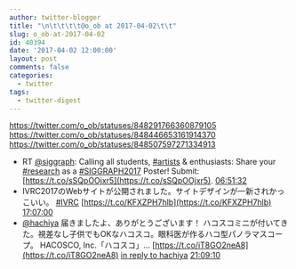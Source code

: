 ```yaml
---
author: twitter-blogger
title: "\n\t\t\t\t@o_ob at 2017-04-02\t\t"
slug: o_ob-at-2017-04-02
id: 40394
date: '2017-04-02 12:00:00'
layout: post
comments: false
categories:
  - twitter
tags:
  - twitter-digest
---
```


https://twitter.com/o_ob/statuses/848291766360879105 https://twitter.com/o_ob/statuses/848446653161914370 https://twitter.com/o_ob/statuses/848507597271334913  

*   RT [@siggraph](https://twitter.com/siggraph): Calling all students, [#artists](https://twitter.com/search?q=%23artists&src=hash) & enthusiasts: Share your [#research](https://twitter.com/search?q=%23research&src=hash) as a [#SIGGRAPH2017](https://twitter.com/search?q=%23SIGGRAPH2017&src=hash) Poster! Submit: [https://t.co/sSQpOOjxr5](https://t.co/sSQpOOjxr5). [06:51:32](https://twitter.com/o_ob/statuses/848291766360879105)
*   IVRC2017のWebサイトが公開されました。サイトデザインが一新されかっこいい。 [#IVRC](https://twitter.com/search?q=%23IVRC&src=hash) [https://t.co/KFXZPH7hlb](https://t.co/KFXZPH7hlb) [17:07:00](https://twitter.com/o_ob/statuses/848446653161914370)
*   [@hachiya](https://twitter.com/hachiya) 届きましたよ、ありがとうございます！ ハコスコミニが付いてきた。視差なし子供でもOKなハコスコ。眼科医が作るハコ型パノラマスコープ。 HACOSCO, Inc.「ハコスコ」… [https://t.co/iT8GO2neA8](https://t.co/iT8GO2neA8) [in reply to hachiya](https://twitter.com/hachiya/statuses/848467438555381760) [21:09:10](https://twitter.com/o_ob/statuses/848507597271334913)